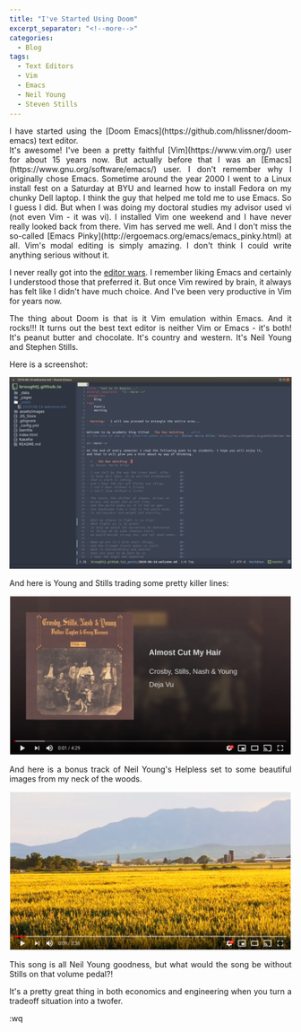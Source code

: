 ```yaml
---
title: "I've Started Using Doom"
excerpt_separator: "<!--more-->"
categories:
  - Blog
tags:
  - Text Editors
  - Vim
  - Emacs
  - Neil Young
  - Steven Stills
---
```


<div align="justify">
I have started using the [Doom Emacs](https://github.com/hlissner/doom-emacs) text editor. 
</div>


<!--more-->

<div align="justify">
It's awesome! I've been a pretty faithful [Vim](https://www.vim.org/) user for about 15 years now. But actually before
that I was an [Emacs](https://www.gnu.org/software/emacs/) user. I don't remember why I originally chose Emacs. Sometime around
the year 2000 I went to a Linux install fest on a Saturday at BYU and learned
how to install Fedora on my chunky Dell laptop. I think the guy that helped me
told me to use Emacs. So I guess I did. But when I was doing my doctoral studies
my advisor used vi (not even Vim - it was vi). I installed Vim one weekend
and I have never really looked back from there. Vim has served me well. And
I don't miss the so-called [Emacs Pinky](http://ergoemacs.org/emacs/emacs_pinky.html) at all. Vim's modal editing is
simply amazing. I don't think I could write anything serious without it. 

I never really got into the [editor wars](https://en.wikipedia.org/wiki/Editor_war). I remember liking Emacs and 
certainly I understood those that preferred it. But once Vim rewired by
brain, it always has felt like I didn't have much choice. And I've been
very productive in Vim for years now. 

The thing about Doom is that is it Vim emulation within Emacs. And it rocks!!!
It turns out the best text editor is neither Vim or Emacs - it's both! It's
peanut butter and chocolate. It's country and western. It's Neil Young and
Stephen Stills.

Here is a screenshot:

<img src="/assets/images/Doom.png" alt="Doom" class="center">


<br>

And here is Young and Stills trading some pretty killer lines:

[![Almost Cut My Hair](/assets/images/CSNY-Almost.png)](https://www.youtube.com/watch?v=as5lE64J1hQ "Almost Cut My Hair")

And here is a bonus track of Neil Young's Helpless set to some 
beautiful images from my neck of the woods. 


[![Helpless in Cache Valley](/assets/images/Cache-Valley-Helpless.png)](https://www.youtube.com/watch?v=jq0dcZBycMA "Helpless")

This song is all Neil Young goodness, but what would the song
be without Stills on that volume pedal?!

It's a pretty great thing in both economics and engineering when you turn
a tradeoff situation into a twofer.

</div>


:wq
